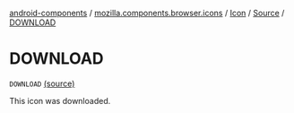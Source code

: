 [android-components](../../../index.md) / [mozilla.components.browser.icons](../../index.md) / [Icon](../index.md) / [Source](index.md) / [DOWNLOAD](./-d-o-w-n-l-o-a-d.md)

# DOWNLOAD

`DOWNLOAD` [(source)](https://github.com/mozilla-mobile/android-components/blob/master/components/browser/icons/src/main/java/mozilla/components/browser/icons/Icon.kt#L35)

This icon was downloaded.

